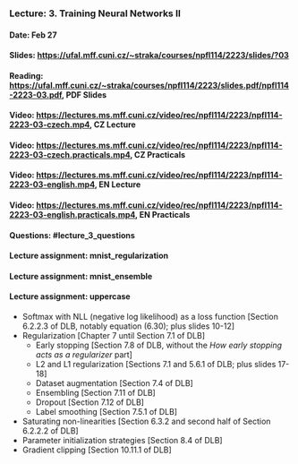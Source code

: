 ### Lecture: 3. Training Neural Networks II
#### Date: Feb 27
#### Slides: https://ufal.mff.cuni.cz/~straka/courses/npfl114/2223/slides/?03
#### Reading: https://ufal.mff.cuni.cz/~straka/courses/npfl114/2223/slides.pdf/npfl114-2223-03.pdf, PDF Slides
#### Video: https://lectures.ms.mff.cuni.cz/video/rec/npfl114/2223/npfl114-2223-03-czech.mp4, CZ Lecture
#### Video: https://lectures.ms.mff.cuni.cz/video/rec/npfl114/2223/npfl114-2223-03-czech.practicals.mp4, CZ Practicals
#### Video: https://lectures.ms.mff.cuni.cz/video/rec/npfl114/2223/npfl114-2223-03-english.mp4, EN Lecture
#### Video: https://lectures.ms.mff.cuni.cz/video/rec/npfl114/2223/npfl114-2223-03-english.practicals.mp4, EN Practicals
#### Questions: #lecture_3_questions
#### Lecture assignment: mnist_regularization
#### Lecture assignment: mnist_ensemble
#### Lecture assignment: uppercase

- Softmax with NLL (negative log likelihood) as a loss function [Section 6.2.2.3 of DLB, notably equation (6.30); plus slides 10-12]
- Regularization [Chapter 7 until Section 7.1 of DLB]
  - Early stopping [Section 7.8 of DLB, without the _How early stopping acts as a regularizer_ part]
  - L2 and L1 regularization [Sections 7.1 and 5.6.1 of DLB; plus slides 17-18]
  - Dataset augmentation [Section 7.4 of DLB]
  - Ensembling [Section 7.11 of DLB]
  - Dropout [Section 7.12 of DLB]
  - Label smoothing [Section 7.5.1 of DLB]
- Saturating non-linearities [Section 6.3.2 and second half of Section 6.2.2.2 of DLB]
- Parameter initialization strategies [Section 8.4 of DLB]
- Gradient clipping [Section 10.11.1 of DLB]
